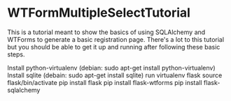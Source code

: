 WTFormMultipleSelectTutorial
============================

This is a tutorial meant to show the basics of using SQLAlchemy and WTForms to generate a basic registration page. There's a lot to this tutorial but you should be able to get it up and running after following these basic steps.

Install python-virtualenv (debian: sudo apt-get install python-virtualenv)
Install sqlite (debain: sudo apt-get install sqlite)
run virtualenv flask
source flask/bin/activate
pip install flask
pip install flask-wtforms
pip install flask-sqlalchemy

